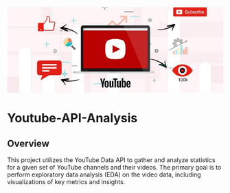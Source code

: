 ![banner](assets/youtube_analysis.jpg)
# Youtube-API-Analysis
## Overview
This project utilizes the YouTube Data API to gather and analyze statistics for a given set of YouTube channels and their videos. The primary goal is to perform exploratory data analysis (EDA) on the video data, including visualizations of key metrics and insights.
